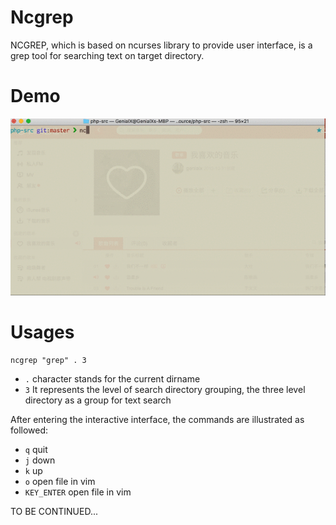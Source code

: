 # Ncgrep
NCGREP, which is based on ncurses library to provide user interface, is a grep tool for searching text on target directory.

# Demo
![ncgrep demo](https://github.com/GenialX/assets/blob/master/github.com/grepx/ncgrep_demo_4.gif)

# Usages

```shell
ncgrep "grep" . 3
```

 - `.` character stands for the current dirname
 - `3` It represents the level of search directory grouping, the three level directory as a group for text search

After entering the interactive interface, the commands are illustrated as followed:
 - `q` quit
 - `j` down
 - `k` up
 - `o` open file in vim
 - `KEY_ENTER` open file in vim

TO BE CONTINUED...
